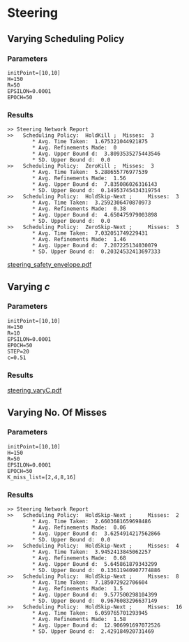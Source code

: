 # Steering

## Varying Scheduling Policy

### Parameters

```shell
initPoint=[10,10]
H=150
R=50
EPSILON=0.0001
EPOCH=50
```

### Results

```shell
>> Steering Network Report
>>	 Scheduling Policy:  HoldKill ;	 Misses:  3
		* Avg. Time Taken:  1.675321044921875
		* Avg. Refinements Made:  0
		* Avg. Upper Bound d:  3.8093535275443546
		* SD. Upper Bound d:  0.0
>>	 Scheduling Policy:  ZeroKill ;	 Misses:  3
		* Avg. Time Taken:  5.288655776977539
		* Avg. Refinements Made:  1.56
		* Avg. Upper Bound d:  7.835086026316143
		* SD. Upper Bound d:  0.14953745434319754
>>	 Scheduling Policy:  HoldSkip-Next ;	 Misses:  3
		* Avg. Time Taken:  3.2592306470870973
		* Avg. Refinements Made:  0.38
		* Avg. Upper Bound d:  4.650475979003898
		* SD. Upper Bound d:  0.0
>>	 Scheduling Policy:  ZeroSkip-Next ;	 Misses:  3
		* Avg. Time Taken:  7.032051749229431
		* Avg. Refinements Made:  1.46
		* Avg. Upper Bound d:  7.207225134030079
		* SD. Upper Bound d:  0.20324532413697333
```

 [steering_safety_envelope.pdf](steering_safety_envelope.pdf) 

## Varying $c$

### Parameters

```shell
initPoint=[10,10]
H=150
R=10
EPSILON=0.0001
EPOCH=50
STEP=20
c=0.51
```

### Results

 [steering_varyC.pdf](steering_varyC.pdf) 

## Varying No. Of Misses

### Parameters

```shell
initPoint=[10,10]
H=150
R=50
EPSILON=0.0001
EPOCH=50
K_miss_list=[2,4,8,16]
```

### Results

```shell
>> Steering Network Report
>>	 Scheduling Policy:  HoldSkip-Next ;	 Misses:  2
		* Avg. Time Taken:  2.6603681659698486
		* Avg. Refinements Made:  0.06
		* Avg. Upper Bound d:  3.6254914217562866
		* SD. Upper Bound d:  0.0
>>	 Scheduling Policy:  HoldSkip-Next ;	 Misses:  4
		* Avg. Time Taken:  3.9452413845062257
		* Avg. Refinements Made:  0.68
		* Avg. Upper Bound d:  5.645861879343299
		* SD. Upper Bound d:  0.13611940907774886
>>	 Scheduling Policy:  HoldSkip-Next ;	 Misses:  8
		* Avg. Time Taken:  7.185072922706604
		* Avg. Refinements Made:  1.5
		* Avg. Upper Bound d:  9.577500298104399
		* SD. Upper Bound d:  0.9676083296637149
>>	 Scheduling Policy:  HoldSkip-Next ;	 Misses:  16
		* Avg. Time Taken:  6.059765701293945
		* Avg. Refinements Made:  1.58
		* Avg. Upper Bound d:  12.906991697072526
		* SD. Upper Bound d:  2.429184920731469
```

